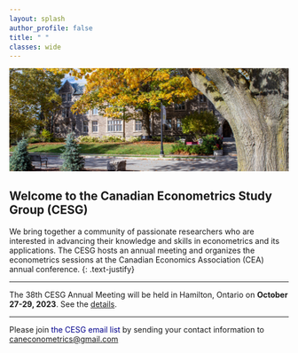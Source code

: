 ```yaml
---
layout: splash
author_profile: false
title: " "
classes: wide
---
```


![](assets/images/landing.jpg)

## Welcome to the Canadian Econometrics Study Group (CESG)

We bring together a community of passionate researchers who are interested in advancing their knowledge and skills in econometrics and its applications. The CESG hosts an annual meeting and organizes the econometrics sessions at the Canadian Economics Association (CEA) annual conference.
{: .text-justify}

----

The 38th CESG Annual Meeting will be held in Hamilton, Ontario on **October 27-29, 2023**. See the [details](/annualMeeting/current/details/).	

----

Please join <span style="color: darkblue;">the CESG email list</span> by sending your contact information to <a href="mailto:caneconometrics@gmail.com">caneconometrics@gmail.com</a>
